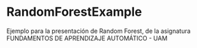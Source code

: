 # RandomForestExample
Ejemplo para la presentación de Random Forest, de la asignatura FUNDAMENTOS DE APRENDIZAJE AUTOMÁTICO - UAM
